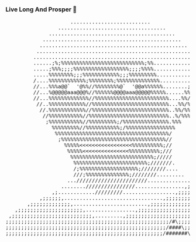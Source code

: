 ### Live Long And Prosper :vulcan_salute:

<pre>
                     .......................... 
                 ................................... 
              ......................................... 
            ............................................. 
           ................................................ 
          .................................................. 
         .................................................... 
         ......;%;%%%%%%%%%%%%%%%%%%%%%%%%%%%;%%.............. 
         .....;%%%;;;;%%%%%%%%%%%%%%%%%%;;;;%%%%..............% 
         .....%%%%%%%%;;;%%%%%%%%%%%%;;;%%%%%%%%%............%%% 
         /....%%%%%%%%%%%%;%%%%%%%%;%%%%%%%%%%%%%%..........;%%% 
         //...%%%a@@`  '@%%//%%%%%%%%@`  '@@a%%%%%%........;%/%% 
         //...%@@@@@aaa@@@%//%%%%%%@@@@aaa@@@@@%%%%%......%%/%% 
         //...%%%%%%%%%%%%%//%%%%%%%%%%%%%%%%%%%%%%%%....%%/%%% 
          //..%%%%%%%%%%%%//%%%%%%%%%%%%%%%%%%%%%%%%%...%%/%%% 
           //.%%%%%%%%%%%%//%%%%%%%%%%%%%%%%%%%%%%%%%..%%/%%% 
            //%%%%%%%%%%%//%%%%%%%%%%%%%%%%%%%%%%%%%%..%/%%% 
             ;%%%%%%%%%%%//%%%%%%%%%;/%%%%%%%%%%%%%%%.%%% 
               %%%%%%%%%//%%%%%%%%%%%;/%%%%%%%%%%%%%%%% 
                %%%%%%%%%%%%%%%%%%%%%%%%%%%%%%%%%%%%%/ 
                 ;%%%%%%%%%%%%%%%%%%%%%%%%%%%%%%%%%%// 
                   %%%%%<<<<<<<<<<<<<<<<<%%%%%%%%%%;// 
                    %%%%%<<<<<<<<<<<<<<<%%%%%%%%%%;/// 
                     %%%%%%%%%%%%%%%%%%%%%%%%%%%;///// 
                      %%%%%%%%%%%%%%%%%%%%%%%%;///////. 
                      /;%%%%%%%%%%%%%%%%%%%;////////.... 
                      ///;%%%%%%%%%%%%%%;////////......... 
                    ...///////////////////////.............. 
                  ........////////////////................,;;, 
               ,;............/////////.................,;;;;;;;;, 
           ,;;;;;;,................................,;;;;;;;;;;;;;;, 
       ,;;;;;;;;;;;;;,........................,;;;;;;;;;;;;;;;;;;;; 
   ,;;;;;;;;;;;;;;;;;;;;;,................,;;;;;;;;;;;;;;;;;;;;;;;; 
 ,;;;;;;;;;;;;;;;;;;;;;;;;;;,.........,;;;;;;;;;;;;;;;;;;;;;;;;;;;; 
;;;;;;;;;;;;;;;;;;;;;;;;;;;;;;;;;;;;;;;;;;;;;;;;;;;;;/#\;;;;;;;;;;; 
;;;;;;;;;;;;;;;;;;;;;;;;;;;;;;;;;;;;;;;;;;;;;;;;;;;;/####\;;;;;;;;; 
;;;;;;;;;;;;;;;;;;;;;;;;;;;;;;;;;;;;;;;;;;;;;;;;;;;/#######\;;;;;;;
</pre>
<!--
**einsoft/einsoft** is a ✨ _special_ ✨ repository because its `README.md` (this file) appears on your GitHub profile.

Here are some ideas to get you started:

- 🔭 I’m currently working on ...
- 🌱 I’m currently learning ...
- 👯 I’m looking to collaborate on ...
- 🤔 I’m looking for help with ...
- 💬 Ask me about ...
- 📫 How to reach me: ...
- 😄 Pronouns: ...
- ⚡ Fun fact: ...
-->
